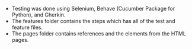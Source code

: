 - Testing was done using Selenium, Behave (Cucumber Package for Python), and Gherkin.
- The features folder contains the steps which has all of the test and feature files.
- The pages folder contains references and the elements from the HTML pages.